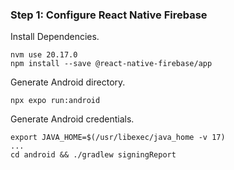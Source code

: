 ### Step 1: Configure React Native Firebase
Install Dependencies.
```
nvm use 20.17.0
npm install --save @react-native-firebase/app
```

Generate Android directory.
```
npx expo run:android
```

Generate Android credentials.
```
export JAVA_HOME=$(/usr/libexec/java_home -v 17)
...
cd android && ./gradlew signingReport
```
